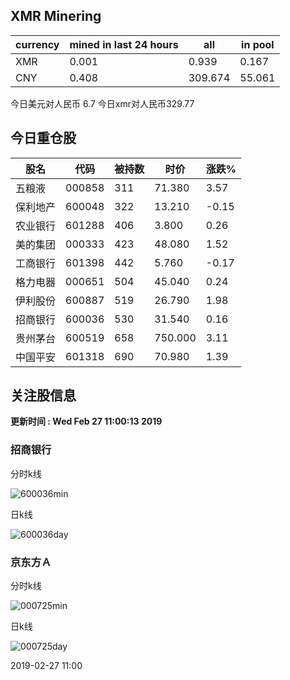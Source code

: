 ## XMR Minering

|currency|mined in last 24 hours|all|in pool|
|---|---|---|---|
|XMR|0.001|0.939|0.167|
|CNY|0.408|309.674|55.061|

今日美元对人民币 6.7	今日xmr对人民币329.77


## 今日重仓股 

|股名|代码|被持数|时价|涨跌%|
|---|---|---|---|---|
|五粮液|000858|311|71.380|3.57|
|保利地产|600048|322|13.210|-0.15|
|农业银行|601288|406|3.800|0.26|
|美的集团|000333|423|48.080|1.52|
|工商银行|601398|442|5.760|-0.17|
|格力电器|000651|504|45.040|0.24|
|伊利股份|600887|519|26.790|1.98|
|招商银行|600036|530|31.540|0.16|
|贵州茅台|600519|658|750.000|3.11|
|中国平安|601318|690|70.980|1.39|

## 关注股信息
**更新时间 : Wed Feb 27 11:00:13 2019**
### 招商银行 
分时k线

![600036min](http://image.sinajs.cn/newchart/min/n/sh600036.gif)

日k线

![600036day](http://image.sinajs.cn/newchart/daily/n/sh600036.gif)

### 京东方Ａ 
分时k线

![000725min](http://image.sinajs.cn/newchart/min/n/sz000725.gif)

日k线

![000725day](http://image.sinajs.cn/newchart/daily/n/sz000725.gif)

2019-02-27 11:00